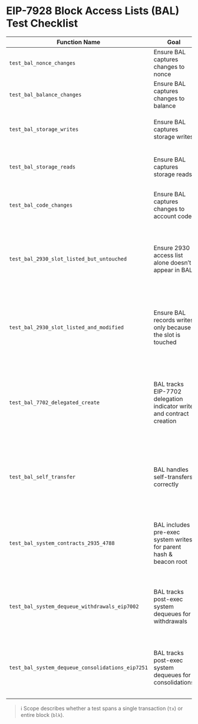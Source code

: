# EIP-7928 Block Access Lists (BAL) Test Checklist

| Function Name | Goal | Setup | Expectation | Status |
|---------------|------|-------|-------------|--------|
| `test_bal_nonce_changes` | Ensure BAL captures changes to nonce | Alice sends 100 wei to Bob | BAL MUST include changes to Alice's nonce. | ✅ Completed |
| `test_bal_balance_changes` | Ensure BAL captures changes to balance | Alice sends 100 wei to Bob | BAL MUST include balance change for Alice, Bob, and Coinbase | ✅ Completed |
| `test_bal_storage_writes` | Ensure BAL captures storage writes | Alice calls contract that writes to storage slot `0x01` | BAL MUST include storage changes with correct slot and value | ✅ Completed |
| `test_bal_storage_reads` | Ensure BAL captures storage reads | Alice calls contract that reads from storage slot `0x01` | BAL MUST include storage access for the read operation | ✅ Completed |
| `test_bal_code_changes` | Ensure BAL captures changes to account code | Alice deploys factory contract that creates new contract | BAL MUST include code changes for newly deployed contract | ✅ Completed |
| `test_bal_2930_slot_listed_but_untouched` | Ensure 2930 access list alone doesn’t appear in BAL        | Include `(KV, S=0x01)` in tx’s EIP-2930 access list; tx executes code that does **no** `SLOAD`/`SSTORE` to `S` (e.g., pure arithmetic/log). | BAL **MUST NOT** contain any entry for `(KV, S)` — neither reads nor writes — because the slot wasn’t touched.                                                                                                    | 🟡 Planned |
| `test_bal_2930_slot_listed_and_modified`  | Ensure BAL records writes only because the slot is touched | Same access list as above, but tx executes `SSTORE` to `S`.                                                                                 | BAL **MUST** include `storage_changes` for `(KV, S)` (and no separate read record for that slot if implementation deduplicates). Presence in the access list is irrelevant; inclusion is due to the actual write. | 🟡 Planned |
| `test_bal_7702_delegated_create`                 | BAL tracks EIP-7702 delegation indicator write and contract creation        | Alice sends a type-4 (7702) tx authorizing herself to delegate to `Deployer` code which executes `CREATE`                      | BAL MUST include for **Alice**: `code_changes` (delegation indicator), `nonce_changes` (increment from 7702 processing), and `balance_changes` (post-gas). For **Child**: `code_changes` (runtime bytecode) and `nonce_changes = 1`. | 🟡 Planned  |
| `test_bal_self_transfer`                         | BAL handles self-transfers correctly                                        | Alice sends `1 ETH` to **Alice**                                                                                               | BAL MUST include **one** entry for Alice with `balance_changes` reflecting **gas only** (value cancels out) and a nonce change; Coinbase balance updated for fees; no separate recipient row.                                        | 🟡 Planned  |
| `test_bal_system_contracts_2935_4788`            | BAL includes pre-exec system writes for parent hash & beacon root           | Build a block with `N` normal txs; 2935 & 4788 active                                                                          | BAL MUST include `HISTORY_STORAGE_ADDRESS` (EIP-2935) and `BEACON_ROOTS_ADDRESS` (EIP-4788) with `storage_changes` to ring-buffer slots; each write uses `tx_index = N` (system op).                                                 | 🟡 Planned  |
| `test_bal_system_dequeue_withdrawals_eip7002`    | BAL tracks post-exec system dequeues for withdrawals                        | Pre-populate EIP-7002 withdrawal requests; produce a block where dequeues occur                                                | BAL MUST include the 7002 system contract with `storage_changes` (queue head/tail slots 0–3) using `tx_index = len(txs)` and balance changes for withdrawal recipients.                                                              | 🟡 Planned  |
| `test_bal_system_dequeue_consolidations_eip7251` | BAL tracks post-exec system dequeues for consolidations                     | Pre-populate EIP-7251 consolidation requests; produce a block where dequeues occur                                             | BAL MUST include the 7251 system contract with `storage_changes` (queue slots 0–3) using `tx_index = len(txs)`.                                                                                                                      | 🟡 Planned  |

> ℹ️ Scope describes whether a test spans a single transaction (`tx`) or entire block (`blk`).
